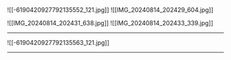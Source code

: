 
![[-6190420927792135552_121.jpg]]
![[IMG_20240814_202429_604.jpg]]


![[IMG_20240814_202431_638.jpg]]
![[IMG_20240814_202433_339.jpg]]

---

![[-6190420927792135563_121.jpg]]

---


